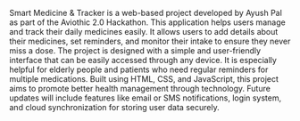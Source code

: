 Smart Medicine & Tracker is a web-based project developed by Ayush Pal as part of the Aviothic 2.0 Hackathon. This application helps users manage and track their daily medicines easily. It allows users to add details about their medicines, set reminders, and monitor their intake to ensure they never miss a dose. The project is designed with a simple and user-friendly interface that can be easily accessed through any device. It is especially helpful for elderly people and patients who need regular reminders for multiple medications. Built using HTML, CSS, and JavaScript, this project aims to promote better health management through technology. Future updates will include features like email or SMS notifications, login system, and cloud synchronization for storing user data securely.
